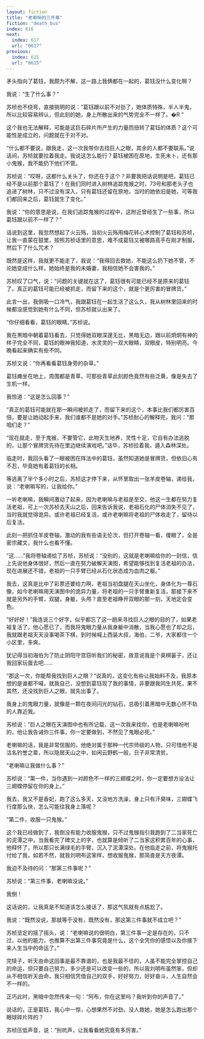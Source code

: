 ```yaml
---
layout: fiction
title: "老喇嘛的三件事"
fiction: "death_bus"
index: 616
next:
  index: 617
  url: "0617"
previous:
  index: 615
  url: "0615"
---
```

矛头指向了葛钰，我颇为不解，这一路上我俩都在一起的，葛钰没什么变化啊？

我说：“生了什么事？”

苏桢也不绕弯，直接挑明的说：“葛钰跟以前不对劲了，她体质特殊，半人半鬼，所以比较容易辨认，但此刻的她，身上所散出来的气势完全不一样了。�R ”

这个我也无法解释，可能是这巨石碎片所产生的力量而扭转了葛钰的体质？这个可能性是成立的，问题就在于对不对。

“什么都不要说，跟我走，这一次我带你去找巨人之眼，其余的人都不要联系。”说话间，苏桢就要拉着我走。我说这怎么能行？葛钰被困在原地，生死未卜，还有那小鬼猴，我不能扔下他们不管。

苏桢说：“哎呀，这都什么关头了，你还在于这个？非要我把话说明是吧，葛钰已经不是以前那个葛钰了！在我们同时进入树林追踪鬼猴之时，73号和那老头子也追进了树林，只不过没有深入，只有葛钰还留在原地，当时的她依旧是她，可等我们都回来之后，葛钰就生了变化。”

我说：“你的意思是说，在我们追踪鬼猴的过程中，这附近曾经生了一些事，所以葛钰跟以前不一样了？”

话说到这里，我忽然想起了火云殇，当初火云殇用梅花转心术控制了葛钰和苏桢，让我一直蒙在鼓里，按照苏桢话里的意思，难不成葛钰又被哪路高手在刚才制服，然后下了什么咒术？

既然是这样，我就更不能走了，我说：“我得回去救她，不能这么扔下她不管，不论她变成什么样，她始终是我的未婚妻，我相信她不会害我的。”

苏桢叹了口气，说：“问题的关键就在这了，葛钰很有可能已经不是原来的葛钰了。真正的葛钰可能已经被抓走，而留下来的这个，就是个更厉害的冒牌货。”

此言一出，我倒吸一口冷气，我跟葛钰在一起生活了这么久，我从树林里回来的时候都没感觉到她有什么不同，但苏桢就认出来了。

“你仔细看看，葛钰的眼睛。”苏桢说。

我在黑暗中朝着葛钰看去，只觉得她双眼深邃无比，黑暗无边，跟以前炯炯有神的样子完全不同，葛钰的眼神我知道，水灵灵的一双大眼睛，双眼皮，特别明亮。今晚看起来确实有些不同。

苏桢又说：“你再看看葛钰身旁的杂草。”

葛钰瘫坐在地上，周围都是青草，可那些青草此刻颜色竟然有些泛黄，像是失去了生机一样。

我惊道：“这是怎么回事？”

“真正的葛钰可能就在那一瞬间被抓走了，而留下来的这个，本事比我们都厉害百倍，要是让她动起手来，我们谁都不是她的对手。”苏桢耐心的解释完，我问：“那咱们走？”

“现在就走，至于鬼猴，不要管它，此物天生地养，灵性十足，它自有办法逃脱的，让那个冒牌货先待在里边继续演戏吧。”话毕，苏桢拉着我，遁入森林深处。

临走时，我回头看了一眼被困在阵法中的葛钰，虽然知道她是冒牌货，但依旧心有不忍，毕竟她有着葛钰的长相。

等逃离了半个多小时之后，苏桢这才停下来，从怀里取出一张羊皮卷轴，递给我，说：“老喇嘛写的，让我给你。”

一听老喇嘛，我瞬间激动了起来，因为老喇嘛与老祖是至交，他这一生都在努力复活老祖，可上一次苏桢去天山之后，回来告诉我说，老祖石化的尸体消失不见了，当时我就觉得诡异。或许老祖已经复活，或许老喇嘛将老祖的尸体收走了，留待以后复活。

此刻一把抓住羊皮卷轴，激动的我有些语无伦次，但打开卷轴一看，傻眼了，全是密宗藏文，我什么也看不懂。

“这……”我将卷轴递给了苏桢，苏桢说：“没别的，这就是老喇嘛给你的一封信，信上先说他身体很好，然后一直在努力破解天演图，希望能够找到复活老祖的办法，现在进展还不错，老祖的一只手臂已经从石化状态成为血肉之躯。”

我去，这真是比中了彩票还要给力啊，老祖当初盘腿在天山坐化，身体化为一尊石像，如今老喇嘛用天演图中的诡异力量，将老祖的一只手臂重新复活，那接下来不就是另外的手臂，双腿，身躯，头颅？直至老祖睁开双眼的那一刻，天地定会变色。

“好好好！”我连说三个好字，似乎都忘了这一趟来寻找巨人之眼的目的了，如果老祖复活了，他心愿已了，而我将鬼眼力量从我身躯中消散，当我心愿也了却之后，我就跟老祖天天没事喝茶下棋，到时候喊上西装大叔，海伯，二爷，大家都住一个小区里，多爽。

犹记得当初海伯为了防止阴阳守宫窃听我们的秘密，故意说我是个臭棋篓子，还让我回家玩蛋去吧……

“那这一次，你能帮我找到巨人之眼？”说真的，这变化有些让我始料不及，我原本想的是谁都不喊，就我自己，没想到葛钰现了我的事情，非要跟我同生共死，果不其然，还没找到巨人之眼，就先出事了。

我身上的鬼眼力量，就像是一颗在夜间闪光的钻石，总吸引着黑暗中无数心怀不轨的人靠近我。

苏桢说：“巨人之眼在天演图中也有所记载，这一次我来找你，也是老喇嘛吩咐的，他让我告诫你三件事，你一定要做到，不然见了鬼眼必死。”

老喇嘛的话，我是非常信服的，他绝对属于那种一代宗师级的人物，只可惜他不是沽名钓誉之辈，所以隐居天山之中，如闲云野鹤一般，日子非常清贫。

“老喇嘛让我做什么事？”

苏桢说：“第一件，当你遇到一对颜色不一样的三翅蝶之时，你一定要想方设法让三翅蝶停留在你的身上。”

我去，我又不是香妃，跑了这么多天，又没地方洗澡，身上只有汗臭味，三翅蝶飞行度那么快，怎么可能往我身上落呢？

“第二件，收服一只鬼猴。”

这个我已经做到了，我倒没有能力收服鬼猴，只不过鬼猴指引我跑到了二当家死亡的泥潭之中，当我看完了碑文上的字，也就算是倾听了二当家这积累百年的心事，他释怀了，所以那只长满绿毛的手臂，沉入了泥潭深处。在他临走之前，将鬼猴托付给了我，如若不然，就我刘明布这笨样，想收服鬼猴，那简直是天方夜谭。

我迫不及待的问：“那第三件事呢？”

苏桢说：“第三件事，老喇嘛没说。”

我倒！

这话说的，让我真是不知道该怎么接话了，那这气氛就有点尴尬了。

我说：“既然没说，那就等于没有，既然没有，那这第三件事就不成立吧？”

苏桢坚定的摇了摇头，说：“老喇嘛说的很明白，第三件事一定是存在的，只不过，以他的能力，也推算不出第三件事究竟是什么，这个全凭你的感悟以及你接下来人生当中的命运了。”

完犊子，听天由命这回事是最不靠谱的，也是我最不信的，人虽不能完全掌控自己的命运，但只要自己努力，多少还是可以改变一些的，所以我刘明布虽然笨，但却从不相信听天由命，我只相信凭借自己的双手，好好努力，好好奋斗，人生自然会不一样的。

正巧此时，黑暗中忽然传来一句：“阿布，你在这里吗？我听到你的声音了。”

说话的，正是葛钰，我心中一惊，心想果然不对劲，没人救她，她是怎么跑出那个眼球碎片阵的？

苏桢压低声音，说：“别吭声，让我看看她究竟有多厉害。”